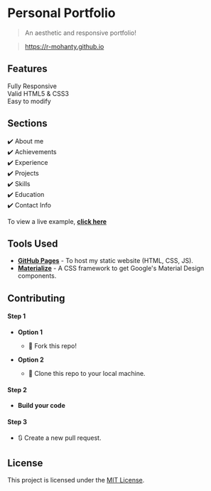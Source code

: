 # Personal Portfolio 
> An aesthetic and responsive portfolio!

> https://r-mohanty.github.io


## Features
 Fully Responsive\
 Valid HTML5 & CSS3\
 Easy to modify


## Sections
✔️ About me\
✔️ Achievements\
✔️ Experience\
✔️ Projects \
✔️ Skills \
✔️ Education\
✔️ Contact Info

To view a live example, **[click here](https://r-mohanty.github.io/)**

## Tools Used
* [<b>GitHub Pages</b>](https://create-react-app.dev/docs/deployment/#github-pages) - To host my static website (HTML, CSS, JS).
* [<b>Materialize</b>](https://materializecss.com/) - A CSS framework to get Google's Material Design components.

## Contributing
#### Step 1

- **Option 1**
    - 🍴 Fork this repo!

- **Option 2**
    - 👯 Clone this repo to your local machine.


#### Step 2

- **Build your code**

#### Step 3

- 🔃 Create a new pull request.

## License
This project is licensed under the [MIT License](./LICENSE).
